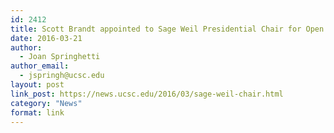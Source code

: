 ```yaml
---
id: 2412
title: Scott Brandt appointed to Sage Weil Presidential Chair for Open Source Software
date: 2016-03-21
author:
  - Joan Springhetti
author_email:
  - jspringh@ucsc.edu
layout: post
link_post: https://news.ucsc.edu/2016/03/sage-weil-chair.html
category: "News"
format: link
---
```

